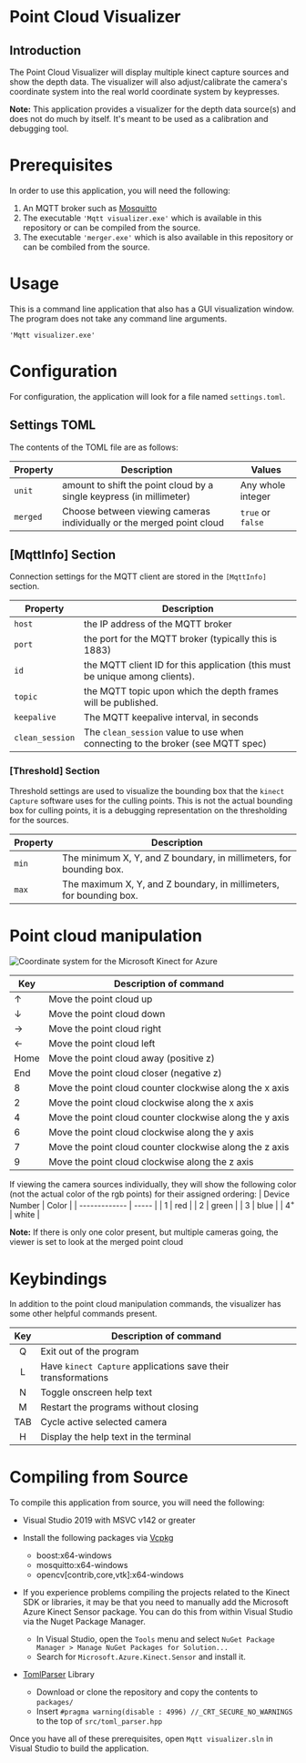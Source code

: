 # Point Cloud Visualizer

## Introduction

The Point Cloud Visualizer will display multiple kinect capture sources and show the depth data. The visualizer will also adjust/calibrate the camera's coordinate system into the real world coordinate system by keypresses.

**Note:** This application provides a visualizer for the depth data source(s) and does not do much by itself. It's meant to be used as a calibration and debugging tool.

# Prerequisites

In order to use this application, you will need the following:

1. An MQTT broker such as [Mosquitto](https://mosquitto.org/download)
1. The executable `'Mqtt visualizer.exe'` which is available in this repository or can be compiled from the source.
1. The executable `'merger.exe'` which is also available in this repository or can be combiled from the source.


# Usage
This is a command line application that also has a GUI visualization window. The program does not take any command line arguments.
```
'Mqtt visualizer.exe'
```


# Configuration
For configuration, the application will look for a file named `settings.toml`.

## Settings TOML
The contents of the TOML file are as follows:

| Property | Description | Values |
| -------- | ----------- | ------ |
|`unit`| amount to shift the point cloud by a single keypress (in millimeter) | Any whole integer|
|`merged`| Choose between viewing cameras individually or the merged point cloud | `true` or `false`|


## [MqttInfo] Section

Connection settings for the MQTT client are stored in the `[MqttInfo]` section.

| Property | Description |
| -------- | ----------- |
| `host` | the IP address of the MQTT broker |
| `port` | the port for the MQTT broker (typically this is 1883) |
| `id` | the MQTT client ID for this application (this must be unique among clients). |
| `topic` | the MQTT topic upon which the depth frames will be published. |
| `keepalive` | The MQTT keepalive interval, in seconds |
| `clean_session` | The `clean_session` value to use when connecting to the broker (see MQTT spec)

### [Threshold] Section

Threshold settings are used to visualize the bounding box that the `kinect Capture` software uses for the culling points. This is not the actual bounding box for culling points, it is a debugging representation on the thresholding for the sources.

| Property | Description |
| -------- | ----------- |
| `min` | The minimum X, Y, and Z boundary, in millimeters, for bounding box. |
| `max` | The maximum X, Y, and Z boundary, in millimeters, for bounding box. |


# Point cloud manipulation

![Coordinate system for the Microsoft Kinect for Azure](https://docs.microsoft.com/en-us/azure/kinect-dk/media/concepts/concepts-coordinate-systems/coordinate-systems-camera-features.png)

| Key | Description of command |
| --- | ---------------------- |
| ↑ | Move the point cloud up |
| ↓	| Move the point cloud down |
| → | Move the point cloud right |
| ←	| Move the point cloud left |
| Home | Move the point cloud away (positive z) |
| End | Move the point cloud closer (negative z) |
| 8	| Move the point cloud counter clockwise along the x axis |
| 2	| Move the point cloud clockwise along the x axis |
| 4	| Move the point cloud counter clockwise along the y axis |
| 6	| Move the point cloud clockwise along the y axis |
| 7	| Move the point cloud counter clockwise along the z axis |
| 9	| Move the point cloud clockwise along  the z axis |

If viewing the camera sources individually, they will show the following color (not the actual color of the rgb points) for their assigned ordering:
| Device Number | Color |
| ------------- | ----- |
| 1 | red |
| 2 | green |
| 3 | blue |
| 4<sup>+</sup> | white |

**Note:** If there is only one color present, but multiple cameras going, the viewer is set to look at the merged point cloud

# Keybindings
In addition to the point cloud manipulation commands, the visualizer has some other helpful commands present.

| Key   | Description of command |
| :---: | ---------------------- |
|   Q   | Exit out of the program |
|   L   | Have `kinect Capture` applications save their transformations |
|   N   | Toggle onscreen help text |
|   M   | Restart the programs without closing |
|  TAB  | Cycle active selected camera |
|   H   | Display the help text in the terminal |

 # Compiling from Source
To compile this application from source, you will need the following:

+ Visual Studio 2019 with MSVC v142 or greater

+ Install the following packages via [Vcpkg](https://github.com/microsoft/vcpkg) 
  + boost:x64-windows
  + mosquitto:x64-windows
  + opencv[contrib,core,vtk]:x64-windows

+ If you experience problems compiling the projects related to the Kinect SDK or libraries, it may be that you need to   manually add the Microsoft Azure Kinect Sensor package. You can do this from within Visual Studio via the Nuget Package   Manager.
  + In Visual Studio, open the `Tools` menu and select `NuGet Package Manager > Manage NuGet Packages for Solution...`
  + Search for `Microsoft.Azure.Kinect.Sensor` and install it.

+ [TomlParser](https://github.com/ToruNiina/TOMLParser) Library
  + Download or clone the repository and copy the contents to ```packages/```
  + Insert ```#pragma warning(disable : 4996) //_CRT_SECURE_NO_WARNINGS``` to the top of ```src/toml_parser.hpp```

Once you have all of these prerequisites, open `Mqtt visualizer.sln` in Visual Studio to build the application.